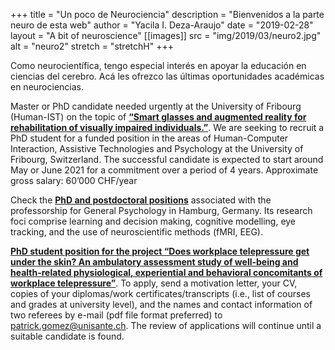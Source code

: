 +++
title = "Un poco de Neurociencia"
description = "Bienvenidos a la parte neuro de esta web"
author = "Yacila I. Deza-Araujo"
date = "2019-02-28"
layout = "A bit of neuroscience"
[[images]]
  src = "img/2019/03/neuro2.jpg"
  alt = "neuro2"
  stretch = "stretchH"
+++


Como neurocient&iacute;fica, tengo especial inter&eacute;s en apoyar la educaci&oacute;n en ciencias del cerebro. 
Ac&aacute; les ofrezco las &uacute;ltimas oportunidades acad&eacute;micas en neurociencias.

Master or PhD candidate needed urgently at the University of Fribourg (Human-IST) on the topic of [**“Smart glasses and augmented reality for rehabilitation of visually impaired individuals.”**](https://mcs.unibnf.ch/jobs/master-or-phd-candidate-needed-urgently-at-the-university-of-fribourg-human-ist-on-the-topic-of-smart-glasses-and-augmented-reality-for-rehabilitation-of-visually-impaired-individuals/). We are seeking to recruit a PhD student for a funded position in the areas of Human-Computer Interaction, Assistive Technologies and Psychology at the University of Fribourg, Switzerland. The successful candidate is expected to start around May or June 2021 for a commitment over a period of 4 years. Approximate gross salary: 60’000 CHF/year

Check the [**PhD and postdoctoral positions**](https://www.psy.uni-hamburg.de/en/arbeitsbereiche/allgemeine-psychologie/aktuelles/ausschreibung-allg-psy-03-2021.html) associated with the professorship for General Psychology in Hamburg, Germany. Its research foci comprise learning and decision making, cognitive modelling, eye tracking, and the use of neuroscientific methods (fMRI, EEG).

[**PhD student position for the project “Does workplace telepressure get under the skin? An ambulatory assessment study of well-being and health-related physiological, experiential and behavioral concomitants of workplace telepressure”**](https://www.google.com/url?sa=t&rct=j&q=&esrc=s&source=web&cd=&cad=rja&uact=8&ved=2ahUKEwjCz4nj9aLvAhXK0KQKHa0SAwQQFjAAegQIAhAD&url=https%3A%2F%2Fwww.unil.ch%2Fip%2Ffiles%2Flive%2Fsites%2Fip%2Ffiles%2FPhD%2520Position_Unisant%25C3%25A9.pdf&usg=AOvVaw3jsHKk19vmlWGJKwj02tkf). To apply, send a motivation letter, your CV, copies of your diplomas/work certificates/transcripts (i.e., list of courses and grades at university level), and the names and contact information of two referees by e-mail (pdf file format preferred) to patrick.gomez@unisante.ch. The review of applications will continue until a suitable candidate is found.












